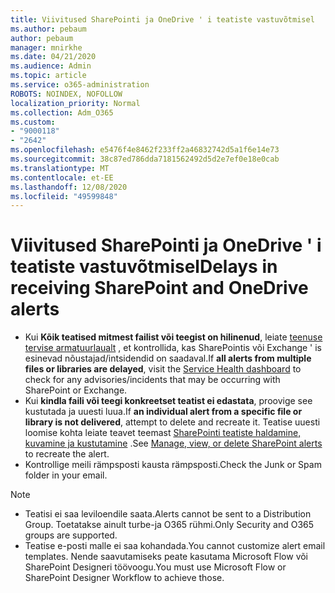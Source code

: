 ```yaml
---
title: Viivitused SharePointi ja OneDrive ' i teatiste vastuvõtmisel
ms.author: pebaum
author: pebaum
manager: mnirkhe
ms.date: 04/21/2020
ms.audience: Admin
ms.topic: article
ms.service: o365-administration
ROBOTS: NOINDEX, NOFOLLOW
localization_priority: Normal
ms.collection: Adm_O365
ms.custom:
- "9000118"
- "2642"
ms.openlocfilehash: e5476f4e8462f233ff2a46832742d5a1f6e14e73
ms.sourcegitcommit: 38c87ed786dda7181562492d5d2e7ef0e18e0cab
ms.translationtype: MT
ms.contentlocale: et-EE
ms.lasthandoff: 12/08/2020
ms.locfileid: "49599848"
---
```

# <a name="delays-in-receiving-sharepoint-and-onedrive-alerts"></a><span data-ttu-id="57632-102">Viivitused SharePointi ja OneDrive ' i teatiste vastuvõtmisel</span><span class="sxs-lookup"><span data-stu-id="57632-102">Delays in receiving SharePoint and OneDrive alerts</span></span>

- <span data-ttu-id="57632-103">Kui **Kõik teatised mitmest failist või teegist on hilinenud**, leiate [teenuse tervise armatuurlaualt](https://portal.office.com/adminportal/home?ref=/servicehealth) , et kontrollida, kas SharePointis või Exchange ' is esinevad nõustajad/intsidendid on saadaval.</span><span class="sxs-lookup"><span data-stu-id="57632-103">If **all alerts from multiple files or libraries are delayed**, visit the [Service Health dashboard](https://portal.office.com/adminportal/home?ref=/servicehealth) to check for any advisories/incidents that may be occurring with SharePoint or Exchange.</span></span>
- <span data-ttu-id="57632-104">Kui **kindla faili või teegi konkreetset teatist ei edastata**, proovige see kustutada ja uuesti luua.</span><span class="sxs-lookup"><span data-stu-id="57632-104">If **an individual alert from a specific file or library is not delivered**, attempt to delete and recreate it.</span></span> <span data-ttu-id="57632-105">Teatise uuesti loomise kohta leiate teavet teemast [SharePointi teatiste haldamine, kuvamine ja kustutamine](https://support.microsoft.com/office/99dfb19c-9a90-4a8c-aba1-aa8c8afb0de2) .</span><span class="sxs-lookup"><span data-stu-id="57632-105">See [Manage, view, or delete SharePoint alerts](https://support.microsoft.com/office/99dfb19c-9a90-4a8c-aba1-aa8c8afb0de2) to recreate the alert.</span></span>
- <span data-ttu-id="57632-106">Kontrollige meili rämpsposti kausta rämpsposti.</span><span class="sxs-lookup"><span data-stu-id="57632-106">Check the Junk or Spam folder in your email.</span></span>

> [!NOTE]
> - <span data-ttu-id="57632-107">Teatisi ei saa leviloendile saata.</span><span class="sxs-lookup"><span data-stu-id="57632-107">Alerts cannot be sent to a Distribution Group.</span></span> <span data-ttu-id="57632-108">Toetatakse ainult turbe-ja O365 rühmi.</span><span class="sxs-lookup"><span data-stu-id="57632-108">Only Security and O365 groups are supported.</span></span>
> - <span data-ttu-id="57632-109">Teatise e-posti malle ei saa kohandada.</span><span class="sxs-lookup"><span data-stu-id="57632-109">You cannot customize alert email templates.</span></span> <span data-ttu-id="57632-110">Nende saavutamiseks peate kasutama Microsoft Flow või SharePoint Designeri töövoogu.</span><span class="sxs-lookup"><span data-stu-id="57632-110">You must use Microsoft Flow or SharePoint Designer Workflow to achieve those.</span></span>
